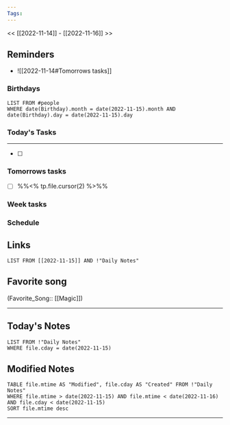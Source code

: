 ```yaml
---
Tags:
---
```

<< [[2022-11-14]] - [[2022-11-16]] >>
## Reminders
- ![[2022-11-14#Tomorrows tasks]]
### Birthdays
```dataview
LIST FROM #people 
WHERE date(Birthday).month = date(2022-11-15).month AND date(Birthday).day = date(2022-11-15).day

```
### Today's Tasks
---
- [ ] 



### Tomorrows tasks
- [ ] %%<% tp.file.cursor(2) %>%%
### Week tasks
### Schedule

## Links
```dataview
LIST FROM [[2022-11-15]] AND !"Daily Notes"
```
## Favorite song
(Favorite_Song:: [[Magic]])
___
## Today's Notes
```dataview
LIST FROM !"Daily Notes"
WHERE file.cday = date(2022-11-15)
```
## Modified Notes
```dataview
TABLE file.mtime AS "Modified", file.cday AS "Created" FROM !"Daily Notes" 
WHERE file.mtime > date(2022-11-15) AND file.mtime < date(2022-11-16) AND file.cday < date(2022-11-15)
SORT file.mtime desc
```
___
